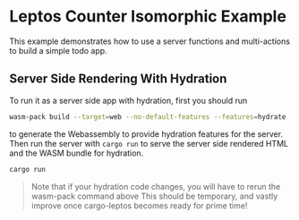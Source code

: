 # Leptos Counter Isomorphic Example

This example demonstrates how to use a server functions and multi-actions to build a simple todo app.

## Server Side Rendering With Hydration

To run it as a server side app with hydration, first you should run

```bash
wasm-pack build --target=web --no-default-features --features=hydrate
```

to generate the Webassembly to provide hydration features for the server.
Then run the server with `cargo run` to serve the server side rendered HTML and the WASM bundle for hydration.

```bash
cargo run
```

> Note that if your hydration code changes, you will have to rerun the wasm-pack command above
> This should be temporary, and vastly improve once cargo-leptos becomes ready for prime time!
